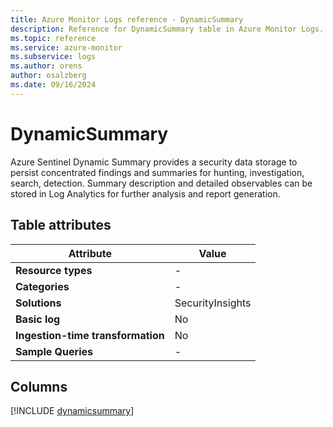```yaml
---
title: Azure Monitor Logs reference - DynamicSummary
description: Reference for DynamicSummary table in Azure Monitor Logs.
ms.topic: reference
ms.service: azure-monitor
ms.subservice: logs
ms.author: orens
author: osalzberg
ms.date: 09/16/2024
---
```


# DynamicSummary

Azure Sentinel Dynamic Summary provides a security data storage to persist concentrated findings and summaries for hunting, investigation, search, detection.  Summary description and detailed observables can be stored in Log Analytics for further analysis and report generation.


## Table attributes

|Attribute|Value|
|---|---|
|**Resource types**|-|
|**Categories**|-|
|**Solutions**| SecurityInsights|
|**Basic log**|No|
|**Ingestion-time transformation**|No|
|**Sample Queries**|-|



## Columns
  
[!INCLUDE [dynamicsummary](~/reusable-content/ce-skilling/azure/includes/azure-monitor/reference/tables/dynamicsummary-include.md)]
